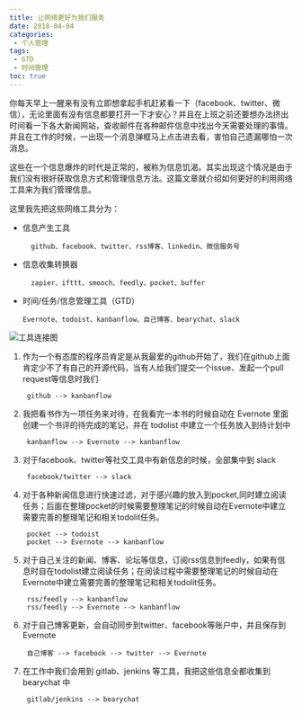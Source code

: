 ```yaml
---
title: 让网络更好为我们服务
date: 2018-04-04
categories:
 - 个人管理
tags:
 - GTD
 - 时间管理
toc: true
---
```


你每天早上一醒来有没有立即想拿起手机赶紧看一下（facebook、twitter、微信），无论里面有没有信息都要打开一下才安心？并且在上班之前还要想办法挤出时间看一下各大新闻网站，查收邮件在各种邮件信息中找出今天需要处理的事情。并且在工作的时候，一出现一个消息弹框马上点击进去看，害怕自己遗漏哪怕一次消息。

这些在一个信息爆炸的时代是正常的，被称为信息饥渴。其实出现这个情况是由于我们没有很好获取信息方式和管理信息方法。这篇文章就介绍如何更好的利用网络工具来为我们管理信息。
<!--more-->

这里我先把这些网络工具分为：

* 信息产生工具

        github、facebook、twitter、rss博客、linkedin、微信服务号

* 信息收集转换器

        zapier、ifttt、smooch、feedly、pocket、buffer

* 时间/任务/信息管理工具（GTD）

    ```
    Evernote、todoist、kanbanflow、自己博客、bearychat、slack
    ```

![工具连接图](http://p6o5lixut.bkt.clouddn.com/blog/let-the-network-better-serve-you.jpeg)

1. 作为一个有态度的程序员肯定是从我最爱的github开始了，我们在github上面肯定少不了有自己的开源代码，当有人给我们提交一个issue、发起一个pull request等信息时我们

        github --> kanbanflow

2. 我把看书作为一项任务来对待，在我看完一本书的时候自动在 Evernote 里面创建一个书评的待完成的笔记，并在 todolist 中建立一个任务放入到待计划中

        kanbanflow --> Evernote --> kanbanflow

3. 对于facebook、twitter等社交工具中有新信息的时候，全部集中到 slack

        facebook/twitter --> slack

4. 对于各种新闻信息进行快速过滤，对于感兴趣的放入到pocket,同时建立阅读任务；后面在整理pocket的时候需要整理笔记的时候自动在Evernote中建立需要完善的整理笔记和相关todolit任务。

        pocket --> todoist
        pocket --> Evernote --> kanbanflow

5. 对于自己关注的新闻、博客、论坛等信息，订阅rss信息到feedly，如果有信息时自在todolist建立阅读任务；在阅读过程中需要整理笔记的时候自动在Evernote中建立需要完善的整理笔记和相关todolit任务。

        rss/feedly --> kanbanflow
        rss/feedly --> Evernote --> kanbanflow

6. 对于自己博客更新，会自动同步到twitter、facebook等账户中，并且保存到 Evernote

        自己博客 --> facebook --> twitter --> Evernote

7. 在工作中我们会用到 gitlab、jenkins 等工具，我把这些信息全都收集到 bearychat 中

        gitlab/jenkins --> bearychat